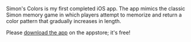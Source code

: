 Simon's Colors is my first completed iOS app. The app mimics the classic Simon memory game in which 
players attempt to memorize and return a color pattern that gradually increases in length.

Please [download the app](https://apps.apple.com/us/app/simons-colors-memory-game/id6504947156) on the appstore; it's free!
